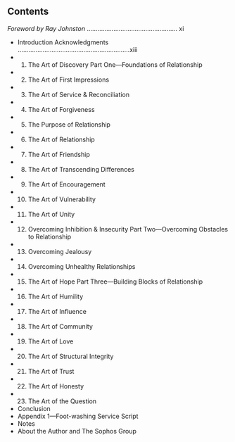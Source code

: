 ## Contents

_Foreword by Ray Johnston_ ................................................... xi

- Introduction Acknowledgments ...............................................................xiii
- 1. The Art of Discovery Part One—Foundations of Relationship
- 2. The Art of First Impressions
- 3. The Art of Service & Reconciliation
- 4. The Art of Forgiveness
- 5. The Purpose of Relationship
- 6. The Art of Relationship
- 7. The Art of Friendship
- 8. The Art of Transcending Differences
- 9. The Art of Encouragement
- 10. The Art of Vulnerability
- 11. The Art of Unity
- 12. Overcoming Inhibition & Insecurity Part Two—Overcoming Obstacles to Relationship
- 13. Overcoming Jealousy
- 14. Overcoming Unhealthy Relationships
- 15. The Art of Hope Part Three—Building Blocks of Relationship
- 16. The Art of Humility
- 17. The Art of Influence
- 18. The Art of Community
- 19. The Art of Love
- 20. The Art of Structural Integrity
- 21. The Art of Trust
- 22. The Art of Honesty
- 23. The Art of the Question
- Conclusion
- Appendix 1—Foot-washing Service Script
- Notes
- About the Author and The Sophos Group
